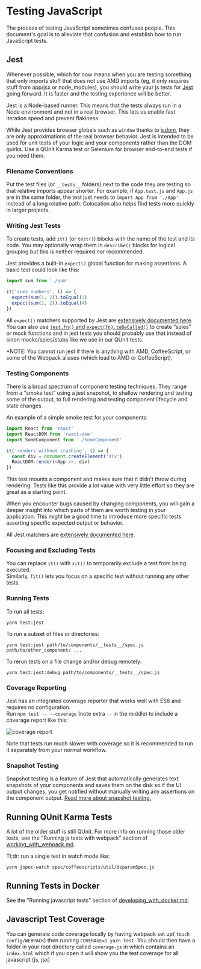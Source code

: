 # Testing JavaScript

The process of testing JavaScript sometimes confuses people. This document's goal
is to alleviate that confusion and establish how to run JavaScript tests.

## Jest

Whenever possible, which for now means when you are testing something that only imports
stuff that does not use AMD imports (eg, it only requires
stuff from app/jsx or node_modules), you should write your js tests for
[Jest](https://facebook.github.io/jest/) going forward. It is faster and the testing experience will be better.

Jest is a Node-based runner. This means that the tests always run in a Node environment and not in a real browser. This lets us enable fast iteration speed and prevent flakiness.

While Jest provides browser globals such as `window` thanks to [jsdom](https://github.com/tmpvar/jsdom), they are only approximations of the real browser behavior. Jest is intended to be used for unit tests of your logic and your components rather than the DOM quirks. Use a QUnit Karma test or Selenium for browser end-to-end tests if you need them.

### Filename Conventions

Put the test files (or `__tests__` folders) next to the code they are testing so that relative imports appear shorter. For example, if `App.test.js` and `App.js` are in the same folder, the test just needs to `import App from './App'` instead of a long relative path. Colocation also helps find tests more quickly in larger projects.

### Writing Jest Tests

To create tests, add `it()` (or `test()`) blocks with the name of the test and its code. You may optionally wrap them in `describe()` blocks for logical grouping but this is neither required nor recommended.

Jest provides a built-in `expect()` global function for making assertions. A basic test could look like this:

```js
import sum from './sum'

it('sums numbers', () => {
  expect(sum(1, 2)).toEqual(3)
  expect(sum(2, 2)).toEqual(4)
})
```

All `expect()` matchers supported by Jest are [extensively documented here](http://facebook.github.io/jest/docs/api.html#expect-value).<br>
You can also use [`jest.fn()` and `expect(fn).toBeCalled()`](http://facebook.github.io/jest/docs/api.html#tobecalled) to create “spies” or mock functions and in jest tests you should probably use that instead of sinon mocks/spies/stubs like we use in our QUnit tests.

\*NOTE: You cannot run jest if there is anything with AMD, CoffeeScript, or some of the Webpack aliases (which lead to AMD or CoffeeScript).

### Testing Components

There is a broad spectrum of component testing techniques. They range from a “smoke test” using a jest snapshot, to shallow rendering and testing some of the output, to full rendering and testing component lifecycle and state changes.

An example of a simple smoke test for your components:

```js
import React from 'react'
import ReactDOM from 'react-dom'
import SomeComponent from './SomeComponent'

it('renders without crashing', () => {
  const div = document.createElement('div')
  ReactDOM.render(<App />, div)
})
```

This test mounts a component and makes sure that it didn’t throw during rendering. Tests like this provide a lot value with very little effort so they are great as a starting point.

When you encounter bugs caused by changing components, you will gain a deeper insight into which parts of them are worth testing in your application. This might be a good time to introduce more specific tests asserting specific expected output or behavior.

All Jest matchers are [extensively documented here](http://facebook.github.io/jest/docs/api.html#expect-value).

### Focusing and Excluding Tests

You can replace `it()` with `xit()` to temporarily exclude a test from being executed.<br>
Similarly, `fit()` lets you focus on a specific test without running any other tests.

### Running Tests

To run all tests:

```
yarn test:jest
```

To run a subset of files or directories:

```
yarn test:jest path/to/components/__tests__/spec.js path/to/other_component/ ...
```

To rerun tests on a file change and/or debug remotely:

```
yarn test:jest:debug path/to/components/__tests__/spec.js
```

### Coverage Reporting

Jest has an integrated coverage reporter that works well with ES6 and requires no configuration.<br>
Run `npm test -- --coverage` (note extra `--` in the middle) to include a coverage report like this:

![coverage report](http://i.imgur.com/5bFhnTS.png)

Note that tests run much slower with coverage so it is recommended to run it separately from your normal workflow.

### Snapshot Testing

Snapshot testing is a feature of Jest that automatically generates text snapshots of
your components and saves them on the disk so if the UI output changes, you get
notified without manually writing any assertions on the component output.
[Read more about snapshot testing.](http://facebook.github.io/jest/blog/2016/07/27/jest-14.html)

## Running QUnit Karma Tests

A lot of the older stuff is still QUnit. For more info on running those older tests, see the "Running js tests with webpack" section of [working_with_webpack.md](https://github.com/instructure/canvas-lms/blob/master/doc/working_with_webpack.md).

Tl;dr: run a single test in watch mode like:

```
yarn jspec-watch spec/coffeescripts/util/deparamSpec.js
```

## Running Tests in Docker

See the "Running javascript tests" section of [developing_with_docker.md](https://github.com/instructure/canvas-lms/blob/master/doc/docker/developing_with_docker.md).

## Javascript Test Coverage

You can generate code coverage locally by having webpack
set up( `touch config/WEBPACK`) then running `COVERAGE=1 yarn test`.
You should then have a folder in your root directory called `coverage-js`
in which contains an `index.html` which if you open it will show you
the test coverage for all javascript (js, jsx)
